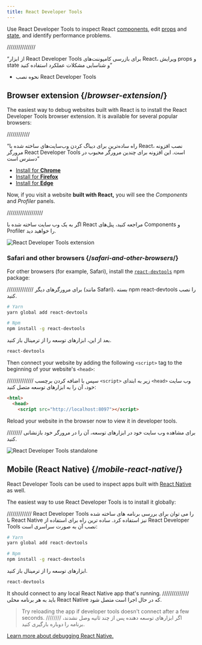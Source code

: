 ```yaml
---
title: React Developer Tools
---
```


<Intro>

Use React Developer Tools to inspect React [components](/learn/your-first-component), edit [props](/learn/passing-props-to-a-component) and [state](/learn/state-a-components-memory), and identify performance problems.

///////////////

“از ابزار React Developer Tools برای بازرسی کامپوننت‌های React، ویرایش props و state و شناسایی مشکلات عملکرد استفاده کنید”

</Intro>

<YouWillLearn>

* نحوه نصب React Developer Tools

</YouWillLearn>

## Browser extension {/*browser-extension*/}

The easiest way to debug websites built with React is to install the React Developer Tools browser extension. It is available for several popular browsers:

////////////

“راه ساده‌ترین برای دیباگ کردن وب‌سایت‌های ساخته شده با React، نصب افزونه مرورگر React Developer Tools است. این افزونه برای چندین مرورگر محبوب در دسترس است”

* [Install for **Chrome**](https://chrome.google.com/webstore/detail/react-developer-tools/fmkadmapgofadopljbjfkapdkoienihi?hl=en)
* [Install for **Firefox**](https://addons.mozilla.org/en-US/firefox/addon/react-devtools/)
* [Install for **Edge**](https://microsoftedge.microsoft.com/addons/detail/react-developer-tools/gpphkfbcpidddadnkolkpfckpihlkkil)

Now, if you visit a website **built with React,** you will see the _Components_ and _Profiler_ panels.

///////////////////

اگر به یک وب سایت ساخته شده با React مراجعه کنید، پنل‌های Components و Profiler را خواهید دید.

![React Developer Tools extension](/images/docs/react-devtools-extension.png)

### Safari and other browsers {/*safari-and-other-browsers*/}
For other browsers (for example, Safari), install the [`react-devtools`](https://www.npmjs.com/package/react-devtools) npm package:

//////////////
برای مرورگرهای دیگر (مانند Safari)، بسته npm react-devtools را نصب کنید.
```bash
# Yarn
yarn global add react-devtools

# Npm
npm install -g react-devtools
```

بعد از این، ابزارهای توسعه را از ترمینال باز کنید.

```bash
react-devtools
```

Then connect your website by adding the following `<script>` tag to the beginning of your website's `<head>`:

//////////////
سپس با اضافه کردن برچسب `<script>` زیر به ابتدای `<head>` وب سایت خود، آن را به ابزارهای توسعه متصل کنید:


```html {3}
<html>
  <head>
    <script src="http://localhost:8097"></script>
```

Reload your website in the browser now to view it in developer tools.

////////
برای مشاهده وب سایت خود در ابزارهای توسعه، آن را در مرورگر خود بازنشانی کنید.

![React Developer Tools standalone](/images/docs/react-devtools-standalone.png)

## Mobile (React Native) {/*mobile-react-native*/}
React Developer Tools can be used to inspect apps built with [React Native](https://reactnative.dev/) as well.

The easiest way to use React Developer Tools is to install it globally:

/////////////
React Developer Tools را می توان برای بررسی برنامه های ساخته شده با React Native نیز استفاده کرد. ساده ترین راه برای استفاده از React Developer Tools نصب آن به صورت سراسری است:
```bash
# Yarn
yarn global add react-devtools

# Npm
npm install -g react-devtools
```

ابزارهای توسعه را از ترمینال باز کنید.

```bash
react-devtools
```

It should connect to any local React Native app that's running.
//////////////
باید به هر برنامه محلی React Native که در حال اجرا است متصل شود.

> Try reloading the app if developer tools doesn't connect after a few seconds.
////////
> اگر ابزارهای توسعه دهنده پس از چند ثانیه وصل نشدند، برنامه را دوباره بارگیری کنید.

[Learn more about debugging React Native.](https://reactnative.dev/docs/debugging)
